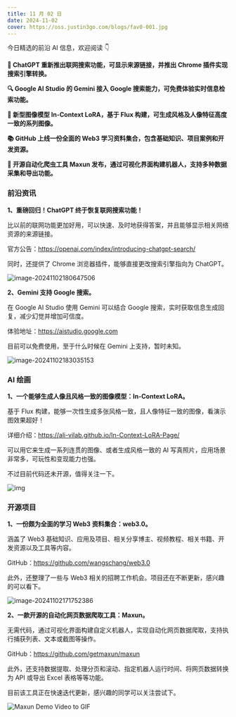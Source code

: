 ```yaml
---
title: 11 月 02 日
date: 2024-11-02
cover: https://oss.justin3go.com/blogs/fav0-001.jpg
---
```


今日精选的前沿 AI 信息，欢迎阅读 👇

**🔄 ChatGPT 重新推出联网搜索功能，可显示来源链接，并推出 Chrome 插件实现搜索引擎转换。**

**🔍 Google AI Studio 的 Gemini 接入 Google 搜索能力，可免费体验实时信息检索功能。**

**🎨 新型图像模型 In-Context LoRA，基于 Flux 构建，可生成风格及人像特征高度一致的系列图像。**

**📚 GitHub 上线一份全面的 Web3 学习资料集合，包含基础知识、项目案例和开发资源。**

**🤖 开源自动化爬虫工具 Maxun 发布，通过可视化界面构建机器人，支持多种数据采集和导出功能。**



### 前沿资讯

**1、重磅回归！ChatGPT 终于恢复联网搜索功能！**

比以前的联网功能更加好用，可以快速、及时地获得答案，并且能够显示相关网络资源的来源链接。

官方公告：https://openai.com/index/introducing-chatgpt-search/

同时，还提供了 Chrome 浏览器插件，能够直接更改搜索引擎指向为 ChatGPT。

![image-20241102180647506](https://cdn.jsdelivr.net/gh/freelander/oss@master/ai-daily/2024-11-02/image-20241102180647506.png)



**2、Gemini 支持 Google 搜索。**

在 Google AI Studio 使用 Gemini 可以结合 Google 搜索，实时获取信息生成回复，减少幻觉并增加可信度。

体验地址：https://aistudio.google.com

目前可以免费使用，至于什么时候在 Gemini 上支持，暂时未知。

![image-20241102183035153](https://cdn.jsdelivr.net/gh/freelander/oss@master/ai-daily/2024-11-02/image-20241102183035153.png)



### AI 绘画

**1、一个能够生成人像且风格一致的图像模型：In-Context LoRA。**

基于 Flux 构建，能够一次性生成多张风格一致，且人像特征一致的图像，看演示图效果超好！

详细介绍：https://ali-vilab.github.io/In-Context-LoRA-Page/

可以用它来生成一系列连贯的图像、或者生成风格一致的 AI 写真照片，应用场景非常多，可玩性和变现能力也强。

不过目前代码还未开源，值得关注一下。

![img](https://img.alicdn.com/imgextra/i3/O1CN01zTsWC71HGO8GJkPnl_!!6000000000730-0-tps-2685-853.jpg)



### 开源项目

**1、一份颇为全面的学习 Web3 资料集合：web3.0。**

涵盖了 Web3 基础知识、应用及项目、相关分享博主、视频教程、相关书籍、开发资源以及工具等内容。

GitHub：https://github.com/wangschang/web3.0

此外，还整理了一些与 Web3 相关的招聘工作机会。项目还在不断更新，感兴趣的可以看下。

![image-20241102171752386](https://cdn.jsdelivr.net/gh/freelander/oss@master/baodian/2024-11-02/image-20241102171752386.png)



**2、一款开源的自动化网页数据爬取工具：Maxun。**

无需代码，通过可视化界面构建自定义机器人，实现自动化网页数据爬取，支持执行捕获列表、文本或截图等操作。

GitHub：https://github.com/getmaxun/maxun

此外，还支持数据提取、处理分页和滚动、指定机器人运行时间、将网页数据转换为 API 或导出 Excel 表格等等功能。

目前该工具正在快速迭代更新，感兴趣的同学可以关注尝试下。

![Maxun Demo Video to GIF](https://cdn.jsdelivr.net/gh/freelander/oss@master/ai-daily/2024-11-02/Maxun%20Demo%20Video%20to%20GIF.gif)

